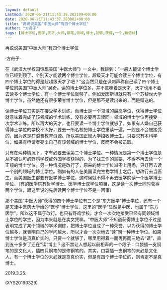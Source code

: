 ```yaml
---
layout: default
Lastmod: 2020-06-21T11:43:39.282199+00:00
date: 2020-06-21T11:43:37.283002+00:00
title: "再说说美国“中医大师”有四个博士学位"
author: "方舟子"
tags: [博士学位,医学,天才,大师,钢笔,领域,博士,就够,获得,一个,新语丝]
---
```


再说说美国“中医大师”有四个博士学位

·方舟子·

在《武汉大学校园惊现美国“中医大师”》一文中，我谈到：“一般人能读个博士学位已经到顶了，个别天才能读两个博士学位，超级天才可能会读三个博士学位，有四个博士学位的得是超超级天才了吧？”这当然只是在讽刺声称自己读了四个博士学位的美国“中医大师”吴奇。读的博士学位多，并不意味着是天才，天才也用不着去读多个博士学位，有一个博士学位就够了。例如爱因斯坦就只有一个苏黎世大学博士学位，虽然他还有很多荣誉博士学位，但是那不是读出来的，而是赠送的。

读博士学位其实是在接受学术训练，而博士是一个领域的最高学位，获得博士学位就意味着完成了该领域的学术训练，没有必要再去读同一领域的博士学位再接受一次学术训练。所以再大的天才，也只要读一个博士学位就够了。如果有人嫌自己获得博士学位的学校不太好，要去一所名校把博士学位重读一遍，一般是不会被接受的，因为这是在浪费教育资源。所以美国正规大学招收博士生，只要求有本科学位，如果有申请者亮出自己有该领域的博士学位，反而不会被录取。

只有在两种情况下，才有必要去读第二个博士学位。一种情况是第一个博士学位是从不被认可的野鸡学校或外国学校获得的，为了找工作的需要，不得不再去读一个正规的博士学位。另一种情况是改行了，原来的博士学位派不上用场，只好再去读一个别的领域的博士学位。例如有的人在美国读完生物学博士之后，想改行去当医生，而美国医生都要有医学博士学位，这时候就不得不再去医学院读一个医学博士学位。（有的医学院有哲学博士、医学博士双学位项目，这是读一次博士同时获得两个学位，跟这里说的先后读两个博士学位不是一回事）

那个美国“中医大师”获得的四个博士学位有三个是“东方医学”博士学位，还有一个是天津中医药大学给的“医学”博士学位，这里的“医学”显然是中医，也属于“东方医学”，所以这不属于改行。也只有野鸡学校，才会一次次地接受已经有同领域博士学位的学生，因为本来就是在卖文凭嘛。“中医大师”不知道获得博士学位不过是表明完成了某个领域的学术训练，把博士学位当成了一种荣誉，以为获得的博士学位越多，就表明自己的学问越大，所以才会一次次地去“读”同一种博士学位。如果博士学位是货真价实的，只要一个就够了，哪里用得着一而再再而三地去“读”，直到五十多岁了还在“读”博士？这不禁让人想起以前相声的一个段子：口袋插一支钢笔的是文化人，插四只钢笔的是修钢笔的。其实，口袋插一支钢笔的未必是文化人，有一个博士学位的未必就是货真价实，但是有四个博士学位的，则肯定不是真博士。

2019.3.25.

(XYS20190329)

